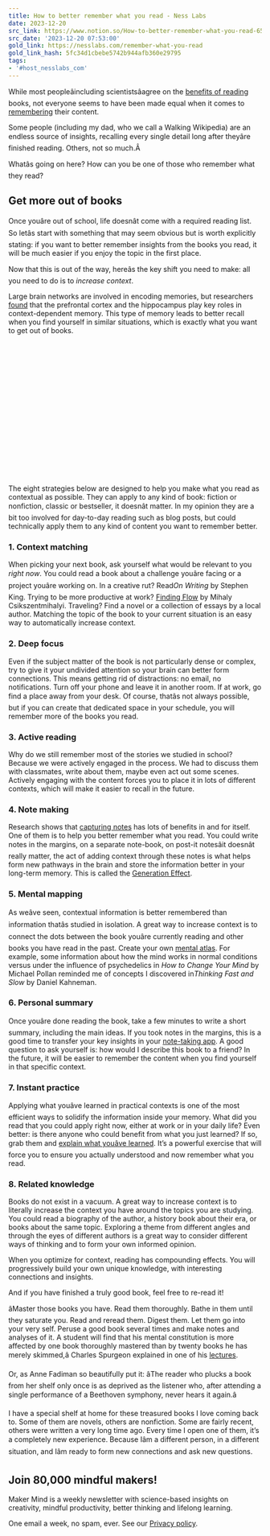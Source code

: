 ```yaml
---
title: How to better remember what you read - Ness Labs
date: 2023-12-20
src_link: https://www.notion.so/How-to-better-remember-what-you-read-65910dad390947108c9f9aac3ed18626
src_date: '2023-12-20 07:53:00'
gold_link: https://nesslabs.com/remember-what-you-read
gold_link_hash: 5fc34d1cbebe5742b944afb360e29795
tags:
- '#host_nesslabs_com'
---
```





While most peopleâincluding scientistsâagree on the [benefits of reading](https://nesslabs.com/reading-benefits) books, not everyone seems to have been made equal when it comes to [remembering](https://nesslabs.com/mnemonics) their content.


Some people (including my dad, who we call a Walking Wikipedia) are an endless source of insights, recalling every single detail long after theyâre finished reading. Others, not so much.Â 


Whatâs going on here? How can you be one of those who remember what they read?


Get more out of books
---------------------


Once youâre out of school, life doesnât come with a required reading list. So letâs start with something that may seem obvious but is worth explicitly stating: if you want to better remember insights from the books you read, it will be much easier if you enjoy the topic in the first place.


Now that this is out of the way, hereâs the key shift you need to make: all you need to do is to *increase context*.


Large brain networks are involved in encoding memories, but researchers [found](https://www.ncbi.nlm.nih.gov/pmc/articles/PMC2634865/) that the prefrontal cortex and the hippocampus play key roles in context-dependent memory. This type of memory leads to better recall when you find yourself in similar situations, which is exactly what you want to get out of books.


![](data:image/svg+xml,%3Csvg%20xmlns='http://www.w3.org/2000/svg'%20viewBox='0%200%201024%20576'%3E%3C/svg%3E)
The eight strategies below are designed to help you make what you read as contextual as possible. They can apply to any kind of book: fiction or nonfiction, classic or bestseller, it doesnât matter. In my opinion they are a bit too involved for day-to-day reading such as blog posts, but could technically apply them to any kind of content you want to remember better.


### 1. Context matching


When picking your next book, ask yourself what would be relevant to you *right now*. You could read a book about a challenge youâre facing or a project youâre working on. In a creative rut? Read*On Writing* by Stephen King. Trying to be more productive at work? [Finding Flow](https://amzn.to/2NS9H4i) by Mihaly Csikszentmihalyi. Traveling? Find a novel or a collection of essays by a local author. Matching the topic of the book to your current situation is an easy way to automatically increase context.


### 2. Deep focus


Even if the subject matter of the book is not particularly dense or complex, try to give it your undivided attention so your brain can better form connections. This means getting rid of distractions: no email, no notifications. Turn off your phone and leave it in another room. If at work, go find a place away from your desk. Of course, thatâs not always possible, but if you can create that dedicated space in your schedule, you will remember more of the books you read.


### 3. Active reading


Why do we still remember most of the stories we studied in school? Because we were actively engaged in the process. We had to discuss them with classmates, write about them, maybe even act out some scenes. Actively engaging with the content forces you to place it in lots of different contexts, which will make it easier to recall in the future.


### 4. Note making


Research shows that [capturing notes](https://nesslabs.com/note-taking) has lots of benefits in and for itself. One of them is to help you better remember what you read. You could write notes in the margins, on a separate note-book, on post-it notesâit doesnât really matter, the act of adding context through these notes is what helps form new pathways in the brain and store the information better in your long-term memory. This is called the [Generation Effect](https://nesslabs.com/generation-effect).


### 5. Mental mapping


As weâve seen, contextual information is better remembered than information thatâs studied in isolation. A great way to increase context is to connect the dots between the book youâre currently reading and other books you have read in the past. Create your own [mental atlas](https://nesslabs.com/mental-atlas). For example, some information about how the mind works in normal conditions versus under the influence of psychedelics in *How to Change Your Mind* by Michael Pollan reminded me of concepts I discovered in*Thinking Fast and Slow* by Daniel Kahneman.


### 6. Personal summary


Once youâre done reading the book, take a few minutes to write a short summary, including the main ideas. If you took notes in the margins, this is a good time to transfer your key insights in your [note-taking app](https://nesslabs.com/how-to-choose-the-right-note-taking-app). A good question to ask yourself is: how would I describe this book to a friend? In the future, it will be easier to remember the content when you find yourself in that specific context.


### 7. Instant practice


Applying what youâve learned in practical contexts is one of the most efficient ways to solidify the information inside your memory. What did you read that you could apply right now, either at work or in your daily life? Even better: is there anyone who could benefit from what you just learned? If so, grab them and [explain what youâve learned](https://nesslabs.com/feynman-technique). It’s a powerful exercise that will force you to ensure you actually understood and now remember what you read.


### 8. Related knowledge


Books do not exist in a vacuum. A great way to increase context is to literally increase the context you have around the topics you are studying. You could read a biography of the author, a history book about their era, or books about the same topic. Exploring a theme from different angles and through the eyes of different authors is a great way to consider different ways of thinking and to form your own informed opinion.


When you optimize for context, reading has compounding effects. You will progressively build your own unique knowledge, with interesting connections and insights.


And if you have finished a truly good book, feel free to re-read it! 


âMaster those books you have. Read them thoroughly. Bathe in them until they saturate you. Read and reread them. Digest them. Let them go into your very self. Peruse a good book several times and make notes and analyses of it. A student will find that his mental constitution is more affected by one book thoroughly mastered than by twenty books he has merely skimmed,â Charles Spurgeon explained in one of his [lectures](https://amzn.to/2PK8MoY).


Or, as Anne Fadiman so beautifully put it: âThe reader who plucks a book from her shelf only once is as deprived as the listener who, after attending a single performance of a Beethoven symphony, never hears it again.â


I have a special shelf at home for these treasured books I love coming back to. Some of them are novels, others are nonfiction. Some are fairly recent, others were written a very long time ago. Every time I open one of them, it’s a completely new experience. Because Iâm a different person, in a different situation, and Iâm ready to form new connections and ask new questions.



  

Join 80,000 mindful makers!
---------------------------


Maker Mind is a weekly newsletter with science-based insights on creativity, mindful productivity, better thinking and lifelong learning.


One email a week, no spam, ever. See our [Privacy policy](/privacy).